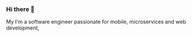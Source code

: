 ### Hi there 👋

My I'm a software engineer passionate for mobile, microservices and web development, 

<!--
**jaime-alex/jaime-alex** is a ✨ _special_ ✨ repository because its `README.md` (this file) appears on your GitHub profile.

- 🔭 I’m currently working on build a Xamarin library to convert an image to a pdf
- 🌱 I’m currently learning Machine Learning and Artificial Intelligence with python
- 💬 Ask me about .net core, Xamarin and Angular >=2
- 📫 How to reach me: jaime-alex@outlook.com
-->
